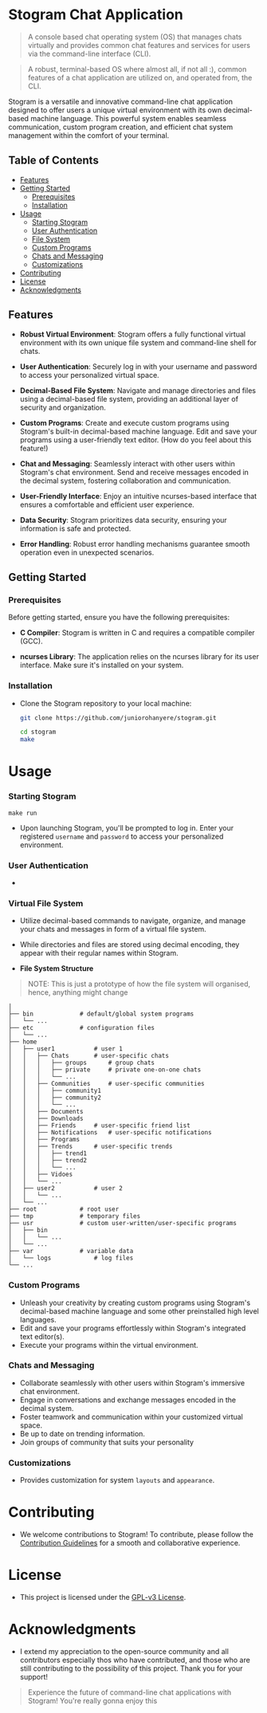 # Stogram Chat Application

> A console based chat operating system (OS) that manages chats virtually and provides common chat features and services for users via the command-line interface (CLI).

> A robust, terminal-based OS where almost all, if not all :), common features of a chat application are utilized on, and operated from, the CLI.

Stogram is a versatile and innovative command-line chat application designed to offer users a unique virtual environment with its own decimal-based machine language. This powerful system enables seamless communication, custom program creation, and efficient chat system management within the comfort of your terminal.

## Table of Contents

- [Features](#features)
- [Getting Started](#getting-started)
	- [Prerequisites](#prerequisites)
	- [Installation](#installation)
- [Usage](#usage)
	- [Starting Stogram](#starting-stogram)
	- [User Authentication](#user-authentication)
	- [File System](#file-system)
	- [Custom Programs](#custom-programs)
	- [Chats and Messaging](#chats-and-messaging)
	- [Customizations](#customizations)
- [Contributing](#contributing)
- [License](#license)
- [Acknowledgments](#acknowledgments)

## Features

- **Robust Virtual Environment**: Stogram offers a fully functional virtual environment with its own unique file system and command-line shell for chats.

- **User Authentication**: Securely log in with your username and password to access your personalized virtual space.

- **Decimal-Based File System**: Navigate and manage directories and files using a decimal-based file system, providing an additional layer of security and organization.

- **Custom Programs**: Create and execute custom programs using Stogram's built-in decimal-based machine language. Edit and save your programs using a user-friendly text editor. (How do you feel about this feature!)

- **Chat and Messaging**: Seamlessly interact with other users within Stogram's chat environment. Send and receive messages encoded in the decimal system, fostering collaboration and communication.

- **User-Friendly Interface**: Enjoy an intuitive ncurses-based interface that ensures a comfortable and efficient user experience.

- **Data Security**: Stogram prioritizes data security, ensuring your information is safe and protected.

- **Error Handling**: Robust error handling mechanisms guarantee smooth operation even in unexpected scenarios.

## Getting Started

### Prerequisites

Before getting started, ensure you have the following prerequisites:

- **C Compiler**: Stogram is written in C and requires a compatible compiler (GCC).

- **ncurses Library**: The application relies on the ncurses library for its user interface. Make sure it's installed on your system.

### Installation

- Clone the Stogram repository to your local machine:

	```bash
	git clone https://github.com/juniorohanyere/stogram.git
	```
	```bash
	cd stogram
	make
	```
# Usage

### Starting Stogram

	make run

- Upon launching Stogram, you'll be prompted to log in. Enter your registered `username` and `password` to access your personalized environment.

### User Authentication

- 

### Virtual File System

- Utilize decimal-based commands to navigate, organize, and manage your chats and messages in form of a virtual file system.
- While directories and files are stored using decimal encoding, they appear with their regular names within Stogram.

- **File System Structure**

> NOTE: This is just a prototype of how the file system will organised, hence, anything might change

	│
	├── bin				# default/global system programs
	│   └── ...
	├── etc				# configuration files
	│   └── ...
	├── home
	│   ├── user1			# user 1
	│   │   ├── Chats		# user-specific chats
	│   │   │   ├── groups		# group chats
	│   │   │   ├── private		# private one-on-one chats
	│   │   │   └── ...
	│   │   ├── Communities		# user-specific communities
	│   │   │   ├── community1
	│   │   │   ├── community2
	│   │   │   └── ...
	│   │   ├── Documents
	│   │   ├── Downloads
	│   │   ├── Friends		# user-specific friend list
	│   │   ├── Notifications	# user-specific notifications
	│   │   ├── Programs
	│   │   ├── Trends		# user-specific trends
	│   │   │   ├── trend1
	│   │   │   ├── trend2
	│   │   │   └── ...
	│   │   ├── Vidoes
	│   │   └── ...
	│   ├── user2			# user 2
	│   │   └── ...
	│   └── ...
	├── root			# root user
	├── tmp				# temporary files
	├── usr				# custom user-written/user-specific programs
	│   ├── bin
	│   │   └── ...
	│   └── ...
	├── var				# variable data
	│   └── logs			# log files
	└── ...

### Custom Programs

- Unleash your creativity by creating custom programs using Stogram's decimal-based machine language and some other preinstalled high level languages.
- Edit and save your programs effortlessly within Stogram's integrated text editor(s).
- Execute your programs within the virtual environment.

### Chats and Messaging

- Collaborate seamlessly with other users within Stogram's immersive chat environment.
- Engage in conversations and exchange messages encoded in the decimal system.
- Foster teamwork and communication within your customized virtual space.
- Be up to date on trending information.
- Join groups of community that suits your personality

### Customizations

- Provides customization for system `layouts` and `appearance`.


# Contributing

- We welcome contributions to Stogram! To contribute, please follow the [Contribution Guidelines](#) for a smooth and collaborative experience.

# License

- This project is licensed under the [GPL-v3 License](LICENSE).

# Acknowledgments

- I extend my appreciation to the open-source community and all contributors especially thos who have contributed, and those who are still contributing to the possibility of this project. Thank you for your support!

> Experience the future of command-line chat applications with Stogram!
> You're really gonna enjoy this
